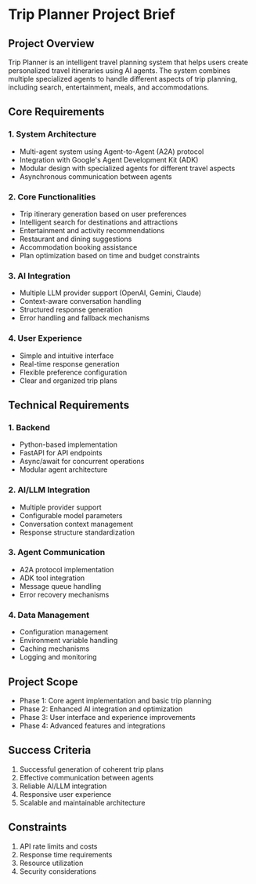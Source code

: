 # Trip Planner Project Brief

## Project Overview

Trip Planner is an intelligent travel planning system that helps users create personalized travel itineraries using AI agents. The system combines multiple specialized agents to handle different aspects of trip planning, including search, entertainment, meals, and accommodations.

## Core Requirements

### 1. System Architecture

- Multi-agent system using Agent-to-Agent (A2A) protocol
- Integration with Google's Agent Development Kit (ADK)
- Modular design with specialized agents for different travel aspects
- Asynchronous communication between agents

### 2. Core Functionalities

- Trip itinerary generation based on user preferences
- Intelligent search for destinations and attractions
- Entertainment and activity recommendations
- Restaurant and dining suggestions
- Accommodation booking assistance
- Plan optimization based on time and budget constraints

### 3. AI Integration

- Multiple LLM provider support (OpenAI, Gemini, Claude)
- Context-aware conversation handling
- Structured response generation
- Error handling and fallback mechanisms

### 4. User Experience

- Simple and intuitive interface
- Real-time response generation
- Flexible preference configuration
- Clear and organized trip plans

## Technical Requirements

### 1. Backend

- Python-based implementation
- FastAPI for API endpoints
- Async/await for concurrent operations
- Modular agent architecture

### 2. AI/LLM Integration

- Multiple provider support
- Configurable model parameters
- Conversation context management
- Response structure standardization

### 3. Agent Communication

- A2A protocol implementation
- ADK tool integration
- Message queue handling
- Error recovery mechanisms

### 4. Data Management

- Configuration management
- Environment variable handling
- Caching mechanisms
- Logging and monitoring

## Project Scope

- Phase 1: Core agent implementation and basic trip planning
- Phase 2: Enhanced AI integration and optimization
- Phase 3: User interface and experience improvements
- Phase 4: Advanced features and integrations

## Success Criteria

1. Successful generation of coherent trip plans
2. Effective communication between agents
3. Reliable AI/LLM integration
4. Responsive user experience
5. Scalable and maintainable architecture

## Constraints

1. API rate limits and costs
2. Response time requirements
3. Resource utilization
4. Security considerations
